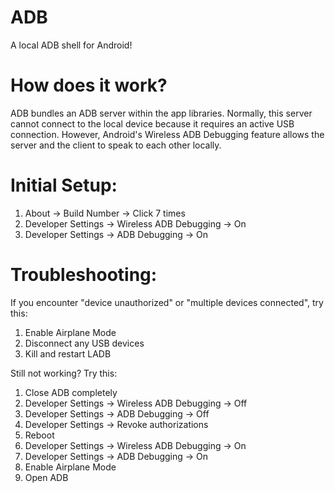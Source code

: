 # ADB
A local ADB shell for Android!

# How does it work?
ADB bundles an ADB server within the app libraries. Normally, this server cannot connect to the local device because it requires an active USB connection. However, Android's Wireless ADB Debugging feature allows the server and the client to speak to each other locally.

# Initial Setup:
1. About -> Build Number -> Click 7 times
2. Developer Settings -> Wireless ADB Debugging -> On
3. Developer Settings -> ADB Debugging -> On

# Troubleshooting:
If you encounter "device unauthorized" or "multiple devices connected", try this:
1. Enable Airplane Mode
2. Disconnect any USB devices
3. Kill and restart LADB

Still not working? Try this:
1. Close ADB completely
2. Developer Settings -> Wireless ADB Debugging -> Off
3. Developer Settings -> ADB Debugging -> Off
4. Developer Settings -> Revoke authorizations
5. Reboot
6. Developer Settings -> Wireless ADB Debugging -> On
7. Developer Settings -> ADB Debugging -> On
8. Enable Airplane Mode
9. Open ADB
